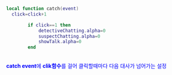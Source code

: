 ```lua
local function catch(event)
  click=click+1

        if click==1 then 
            detectiveChatting.alpha=0
            suspectChatting.alpha=0            
            showTalk.alpha=0
        end
```
<br><span style="color:blue">**catch event**에 **clik함수**를 걸어 클릭할때마다 다음 대사가 넘어가는 설정</span> </br> 


